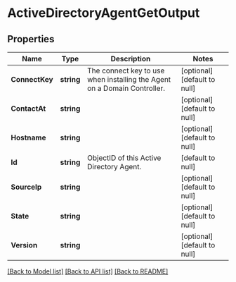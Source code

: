 # ActiveDirectoryAgentGetOutput

## Properties
Name | Type | Description | Notes
------------ | ------------- | ------------- | -------------
**ConnectKey** | **string** | The connect key to use when installing the Agent on a Domain Controller. | [optional] [default to null]
**ContactAt** | **string** |  | [optional] [default to null]
**Hostname** | **string** |  | [optional] [default to null]
**Id** | **string** | ObjectID of this Active Directory Agent. | [default to null]
**SourceIp** | **string** |  | [optional] [default to null]
**State** | **string** |  | [optional] [default to null]
**Version** | **string** |  | [optional] [default to null]

[[Back to Model list]](../README.md#documentation-for-models) [[Back to API list]](../README.md#documentation-for-api-endpoints) [[Back to README]](../README.md)

